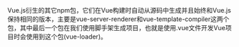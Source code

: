 Vue.js衍生的其它npm包，它们在Vue构建时自动从源码中生成并且始终和Vue.js保持相同的版本，主要是vue-server-renderer和vue-template-compiler这两个包，其中最后一个包在我们使用脚手架生成项目，也就是使用.vue文件开发Vue项目时会使用到这个包(vue-loader)。